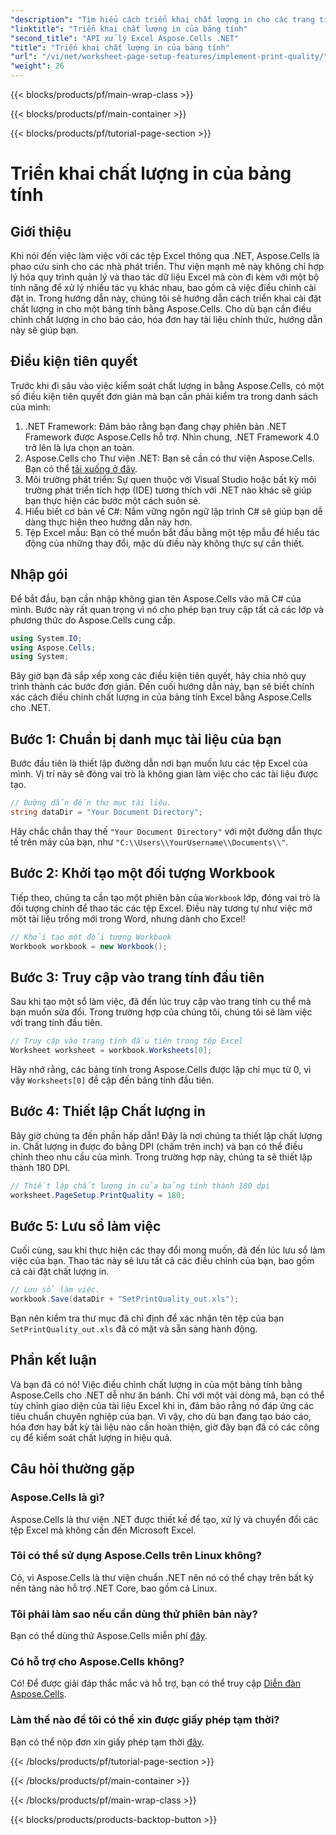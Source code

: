 ```yaml
---
"description": "Tìm hiểu cách triển khai chất lượng in cho các trang tính trong Aspose.Cells cho .NET trong hướng dẫn dễ làm theo này. Hoàn hảo để quản lý tài liệu Excel hiệu quả."
"linktitle": "Triển khai chất lượng in của bảng tính"
"second_title": "API xử lý Excel Aspose.Cells .NET"
"title": "Triển khai chất lượng in của bảng tính"
"url": "/vi/net/worksheet-page-setup-features/implement-print-quality/"
"weight": 26
---
```


{{< blocks/products/pf/main-wrap-class >}}

{{< blocks/products/pf/main-container >}}

{{< blocks/products/pf/tutorial-page-section >}}

# Triển khai chất lượng in của bảng tính

## Giới thiệu
Khi nói đến việc làm việc với các tệp Excel thông qua .NET, Aspose.Cells là phao cứu sinh cho các nhà phát triển. Thư viện mạnh mẽ này không chỉ hợp lý hóa quy trình quản lý và thao tác dữ liệu Excel mà còn đi kèm với một bộ tính năng để xử lý nhiều tác vụ khác nhau, bao gồm cả việc điều chỉnh cài đặt in. Trong hướng dẫn này, chúng tôi sẽ hướng dẫn cách triển khai cài đặt chất lượng in cho một bảng tính bằng Aspose.Cells. Cho dù bạn cần điều chỉnh chất lượng in cho báo cáo, hóa đơn hay tài liệu chính thức, hướng dẫn này sẽ giúp bạn.
## Điều kiện tiên quyết
Trước khi đi sâu vào việc kiểm soát chất lượng in bằng Aspose.Cells, có một số điều kiện tiên quyết đơn giản mà bạn cần phải kiểm tra trong danh sách của mình:
1. .NET Framework: Đảm bảo rằng bạn đang chạy phiên bản .NET Framework được Aspose.Cells hỗ trợ. Nhìn chung, .NET Framework 4.0 trở lên là lựa chọn an toàn.
2. Aspose.Cells cho Thư viện .NET: Bạn sẽ cần có thư viện Aspose.Cells. Bạn có thể [tải xuống ở đây](https://releases.aspose.com/cells/net/).
3. Môi trường phát triển: Sự quen thuộc với Visual Studio hoặc bất kỳ môi trường phát triển tích hợp (IDE) tương thích với .NET nào khác sẽ giúp bạn thực hiện các bước một cách suôn sẻ.
4. Hiểu biết cơ bản về C#: Nắm vững ngôn ngữ lập trình C# sẽ giúp bạn dễ dàng thực hiện theo hướng dẫn này hơn.
5. Tệp Excel mẫu: Bạn có thể muốn bắt đầu bằng một tệp mẫu để hiểu tác động của những thay đổi, mặc dù điều này không thực sự cần thiết.
## Nhập gói
Để bắt đầu, bạn cần nhập không gian tên Aspose.Cells vào mã C# của mình. Bước này rất quan trọng vì nó cho phép bạn truy cập tất cả các lớp và phương thức do Aspose.Cells cung cấp.
```csharp
using System.IO;
using Aspose.Cells;
using System;
```
Bây giờ bạn đã sắp xếp xong các điều kiện tiên quyết, hãy chia nhỏ quy trình thành các bước đơn giản. Đến cuối hướng dẫn này, bạn sẽ biết chính xác cách điều chỉnh chất lượng in của bảng tính Excel bằng Aspose.Cells cho .NET.
## Bước 1: Chuẩn bị danh mục tài liệu của bạn
Bước đầu tiên là thiết lập đường dẫn nơi bạn muốn lưu các tệp Excel của mình. Vị trí này sẽ đóng vai trò là không gian làm việc cho các tài liệu được tạo.
```csharp
// Đường dẫn đến thư mục tài liệu.
string dataDir = "Your Document Directory";
```
Hãy chắc chắn thay thế `"Your Document Directory"` với một đường dẫn thực tế trên máy của bạn, như `"C:\\Users\\YourUsername\\Documents\\"`.
## Bước 2: Khởi tạo một đối tượng Workbook
Tiếp theo, chúng ta cần tạo một phiên bản của `Workbook` lớp, đóng vai trò là đối tượng chính để thao tác các tệp Excel. Điều này tương tự như việc mở một tài liệu trống mới trong Word, nhưng dành cho Excel!
```csharp
// Khởi tạo một đối tượng Workbook
Workbook workbook = new Workbook();
```
## Bước 3: Truy cập vào trang tính đầu tiên
Sau khi tạo một sổ làm việc, đã đến lúc truy cập vào trang tính cụ thể mà bạn muốn sửa đổi. Trong trường hợp của chúng tôi, chúng tôi sẽ làm việc với trang tính đầu tiên.
```csharp
// Truy cập vào trang tính đầu tiên trong tệp Excel
Worksheet worksheet = workbook.Worksheets[0];
```
Hãy nhớ rằng, các bảng tính trong Aspose.Cells được lập chỉ mục từ 0, vì vậy `Worksheets[0]` đề cập đến bảng tính đầu tiên.
## Bước 4: Thiết lập Chất lượng in
Bây giờ chúng ta đến phần hấp dẫn! Đây là nơi chúng ta thiết lập chất lượng in. Chất lượng in được đo bằng DPI (chấm trên inch) và bạn có thể điều chỉnh theo nhu cầu của mình. Trong trường hợp này, chúng ta sẽ thiết lập thành 180 DPI.
```csharp
// Thiết lập chất lượng in của bảng tính thành 180 dpi
worksheet.PageSetup.PrintQuality = 180;
```
## Bước 5: Lưu sổ làm việc
Cuối cùng, sau khi thực hiện các thay đổi mong muốn, đã đến lúc lưu sổ làm việc của bạn. Thao tác này sẽ lưu tất cả các điều chỉnh của bạn, bao gồm cả cài đặt chất lượng in.
```csharp
// Lưu sổ làm việc.
workbook.Save(dataDir + "SetPrintQuality_out.xls");
```
Bạn nên kiểm tra thư mục đã chỉ định để xác nhận tên tệp của bạn `SetPrintQuality_out.xls` đã có mặt và sẵn sàng hành động.
## Phần kết luận
Và bạn đã có nó! Việc điều chỉnh chất lượng in của một bảng tính bằng Aspose.Cells cho .NET dễ như ăn bánh. Chỉ với một vài dòng mã, bạn có thể tùy chỉnh giao diện của tài liệu Excel khi in, đảm bảo rằng nó đáp ứng các tiêu chuẩn chuyên nghiệp của bạn. Vì vậy, cho dù bạn đang tạo báo cáo, hóa đơn hay bất kỳ tài liệu nào cần hoàn thiện, giờ đây bạn đã có các công cụ để kiểm soát chất lượng in hiệu quả.
## Câu hỏi thường gặp
### Aspose.Cells là gì?
Aspose.Cells là thư viện .NET được thiết kế để tạo, xử lý và chuyển đổi các tệp Excel mà không cần đến Microsoft Excel.
### Tôi có thể sử dụng Aspose.Cells trên Linux không?
Có, vì Aspose.Cells là thư viện chuẩn .NET nên nó có thể chạy trên bất kỳ nền tảng nào hỗ trợ .NET Core, bao gồm cả Linux.
### Tôi phải làm sao nếu cần dùng thử phiên bản này?
Bạn có thể dùng thử Aspose.Cells miễn phí [đây](https://releases.aspose.com/).
### Có hỗ trợ cho Aspose.Cells không?
Có! Để được giải đáp thắc mắc và hỗ trợ, bạn có thể truy cập [Diễn đàn Aspose.Cells](https://forum.aspose.com/c/cells/9).
### Làm thế nào để tôi có thể xin được giấy phép tạm thời?
Bạn có thể nộp đơn xin giấy phép tạm thời [đây](https://purchase.aspose.com/temporary-license/).


{{< /blocks/products/pf/tutorial-page-section >}}

{{< /blocks/products/pf/main-container >}}

{{< /blocks/products/pf/main-wrap-class >}}

{{< blocks/products/products-backtop-button >}}